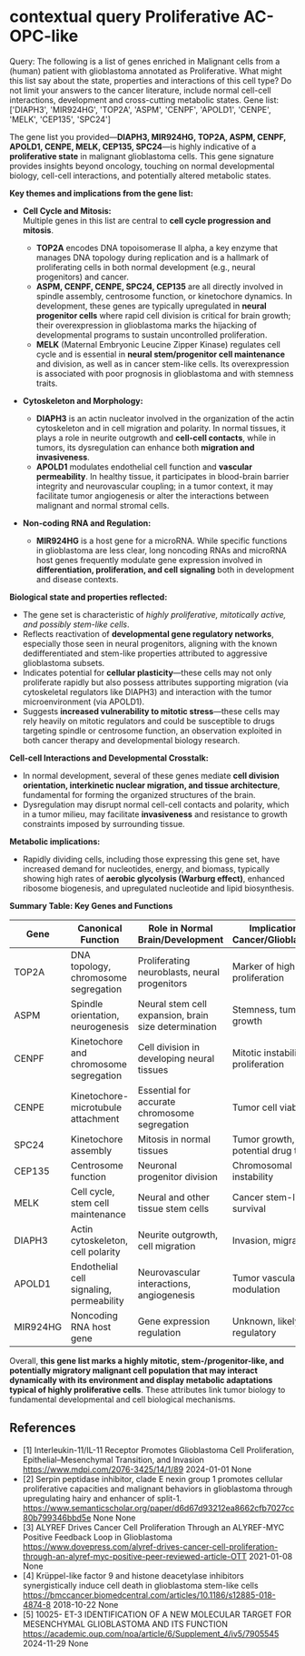 # contextual query Proliferative AC-OPC-like

Query: The following is a list of genes enriched in Malignant cells from a (human) patient with glioblastoma  annotated as Proliferative.  What might this list say about the state, properties and interactions of this cell type?  Do not limit your answers to the cancer literature,  include normal cell-cell interactions, development and cross-cutting metabolic states.  Gene list: ['DIAPH3', 'MIR924HG', 'TOP2A', 'ASPM', 'CENPF', 'APOLD1', 'CENPE', 'MELK', 'CEP135', 'SPC24']

The gene list you provided—**DIAPH3, MIR924HG, TOP2A, ASPM, CENPF, APOLD1, CENPE, MELK, CEP135, SPC24**—is highly indicative of a **proliferative state** in malignant glioblastoma cells. This gene signature provides insights beyond oncology, touching on normal developmental biology, cell-cell interactions, and potentially altered metabolic states.

**Key themes and implications from the gene list:**

- **Cell Cycle and Mitosis:**  
  Multiple genes in this list are central to **cell cycle progression and mitosis**.  
  - **TOP2A** encodes DNA topoisomerase II alpha, a key enzyme that manages DNA topology during replication and is a hallmark of proliferating cells in both normal development (e.g., neural progenitors) and cancer.
  - **ASPM, CENPF, CENPE, SPC24, CEP135** are all directly involved in spindle assembly, centrosome function, or kinetochore dynamics. In development, these genes are typically upregulated in **neural progenitor cells** where rapid cell division is critical for brain growth; their overexpression in glioblastoma marks the hijacking of developmental programs to sustain uncontrolled proliferation.
  - **MELK** (Maternal Embryonic Leucine Zipper Kinase) regulates cell cycle and is essential in **neural stem/progenitor cell maintenance** and division, as well as in cancer stem-like cells. Its overexpression is associated with poor prognosis in glioblastoma and with stemness traits.

- **Cytoskeleton and Morphology:**  
  - **DIAPH3** is an actin nucleator involved in the organization of the actin cytoskeleton and in cell migration and polarity. In normal tissues, it plays a role in neurite outgrowth and **cell-cell contacts**, while in tumors, its dysregulation can enhance both **migration and invasiveness**.
  - **APOLD1** modulates endothelial cell function and **vascular permeability**. In healthy tissue, it participates in blood-brain barrier integrity and neurovascular coupling; in a tumor context, it may facilitate tumor angiogenesis or alter the interactions between malignant and normal stromal cells.

- **Non-coding RNA and Regulation:**  
  - **MIR924HG** is a host gene for a microRNA. While specific functions in glioblastoma are less clear, long noncoding RNAs and microRNA host genes frequently modulate gene expression involved in **differentiation, proliferation, and cell signaling** both in development and disease contexts.

**Biological state and properties reflected:**

- The gene set is characteristic of *highly proliferative, mitotically active, and possibly stem-like cells*.  
- Reflects reactivation of **developmental gene regulatory networks**, especially those seen in neural progenitors, aligning with the known dedifferentiated and stem-like properties attributed to aggressive glioblastoma subsets.
- Indicates potential for **cellular plasticity**—these cells may not only proliferate rapidly but also possess attributes supporting migration (via cytoskeletal regulators like DIAPH3) and interaction with the tumor microenvironment (via APOLD1).
- Suggests **increased vulnerability to mitotic stress**—these cells may rely heavily on mitotic regulators and could be susceptible to drugs targeting spindle or centrosome function, an observation exploited in both cancer therapy and developmental biology research.

**Cell-cell Interactions and Developmental Crosstalk:**

- In normal development, several of these genes mediate **cell division orientation, interkinetic nuclear migration, and tissue architecture**, fundamental for forming the organized structures of the brain.
- Dysregulation may disrupt normal cell-cell contacts and polarity, which in a tumor milieu, may facilitate **invasiveness** and resistance to growth constraints imposed by surrounding tissue.

**Metabolic implications:**

- Rapidly dividing cells, including those expressing this gene set, have increased demand for nucleotides, energy, and biomass, typically showing high rates of **aerobic glycolysis (Warburg effect)**, enhanced ribosome biogenesis, and upregulated nucleotide and lipid biosynthesis.

**Summary Table: Key Genes and Functions**

| Gene     | Canonical Function                               | Role in Normal Brain/Development                        | Implication in Cancer/Glioblastoma     |
|----------|-------------------------------------------------|--------------------------------------------------------|----------------------------------------|
| TOP2A    | DNA topology, chromosome segregation             | Proliferating neuroblasts, neural progenitors          | Marker of high proliferation           |
| ASPM     | Spindle orientation, neurogenesis                | Neural stem cell expansion, brain size determination   | Stemness, tumor growth                 |
| CENPF    | Kinetochore and chromosome segregation           | Cell division in developing neural tissues             | Mitotic instability, proliferation     |
| CENPE    | Kinetochore-microtubule attachment               | Essential for accurate chromosome segregation          | Tumor cell viability                   |
| SPC24    | Kinetochore assembly                             | Mitosis in normal tissues                              | Tumor growth, potential drug target    |
| CEP135   | Centrosome function                              | Neuronal progenitor division                           | Chromosomal instability                |
| MELK     | Cell cycle, stem cell maintenance                | Neural and other tissue stem cells                     | Cancer stem-like cell survival         |
| DIAPH3   | Actin cytoskeleton, cell polarity                | Neurite outgrowth, cell migration                      | Invasion, migration                    |
| APOLD1   | Endothelial cell signaling, permeability         | Neurovascular interactions, angiogenesis               | Tumor vascular modulation              |
| MIR924HG | Noncoding RNA host gene                          | Gene expression regulation                             | Unknown, likely regulatory             |

Overall, **this gene list marks a highly mitotic, stem-/progenitor-like, and potentially migratory malignant cell population that may interact dynamically with its environment and display metabolic adaptations typical of highly proliferative cells**. These attributes link tumor biology to fundamental developmental and cell biological mechanisms.



## References

- [1] Interleukin-11/IL-11 Receptor Promotes Glioblastoma Cell Proliferation, Epithelial–Mesenchymal Transition, and Invasion https://www.mdpi.com/2076-3425/14/1/89 2024-01-01 None
- [2] Serpin peptidase inhibitor, clade E nexin group 1 promotes cellular proliferative capacities and malignant behaviors in glioblastoma through upregulating hairy and enhancer of split-1. https://www.semanticscholar.org/paper/d6d67d93212ea8662cfb7027cc80b799346bbd5e None None
- [3] ALYREF Drives Cancer Cell Proliferation Through an ALYREF-MYC Positive Feedback Loop in Glioblastoma https://www.dovepress.com/alyref-drives-cancer-cell-proliferation-through-an-alyref-myc-positive-peer-reviewed-article-OTT 2021-01-08 None
- [4] Krüppel-like factor 9 and histone deacetylase inhibitors synergistically induce cell death in glioblastoma stem-like cells https://bmccancer.biomedcentral.com/articles/10.1186/s12885-018-4874-8 2018-10-22 None
- [5] 10025- ET-3 IDENTIFICATION OF A NEW MOLECULAR TARGET FOR MESENCHYMAL GLIOBLASTOMA AND ITS FUNCTION https://academic.oup.com/noa/article/6/Supplement_4/iv5/7905545 2024-11-29 None